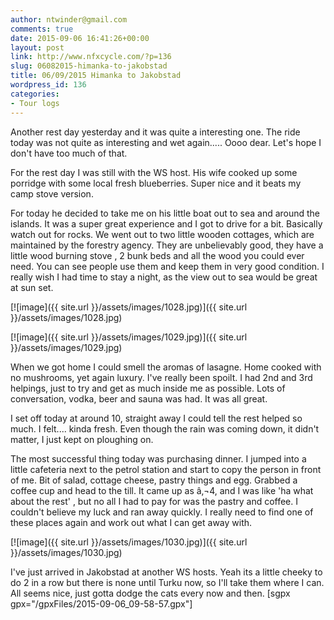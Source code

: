 ```yaml
---
author: ntwinder@gmail.com
comments: true
date: 2015-09-06 16:41:26+00:00
layout: post
link: http://www.nfxcycle.com/?p=136
slug: 06082015-himanka-to-jakobstad
title: 06/09/2015 Himanka to Jakobstad
wordpress_id: 136
categories:
- Tour logs
---
```


Another rest day yesterday and it was quite a interesting one. The ride today was not quite as interesting and wet again..... Oooo dear. Let's hope I don't have too much of that. 

For the rest day I was still with the WS host. His wife cooked up some porridge with some local fresh blueberries. Super nice and it beats my camp stove version.

For today he decided to take me on his little boat out to sea and around the islands. It was a super great experience and I got to drive for a bit. Basically watch out for rocks. We went out to two little wooden cottages, which are maintained by the forestry agency. They are unbelievably good, they have a little wood burning stove , 2 bunk beds and all the wood you could ever need. You can see people use them and keep them in very good condition. I really wish I had time to stay a night, as the view out to sea would be great at sun set. 

[![image]({{ site.url }}/assets/images/1028.jpg)]({{ site.url }}/assets/images/1028.jpg)



[![image]({{ site.url }}/assets/images/1029.jpg)]({{ site.url }}/assets/images/1029.jpg)



When we got home I could smell the aromas of lasagne. Home cooked with no mushrooms, yet again luxury. I've really been spoilt. I had 2nd and 3rd helpings, just to try and get as much inside me as possible. Lots of conversation, vodka, beer and sauna was had. It was all great. 

I set off today at around 10, straight away I could tell the rest helped so much. I felt.... kinda fresh. Even though the rain was coming down, it didn't matter, I just kept on ploughing on. 

The most successful thing today was purchasing dinner. I jumped into a little cafeteria next to the petrol station and start to copy the person in front of me. Bit of salad, cottage cheese, pastry things and egg. Grabbed a coffee cup and head to the till. It came up as â‚¬4, and I was like 'ha what about the rest' , but no all I had to pay for was the pastry and coffee. I couldn't believe my luck and ran away quickly. I really need to find one of these places again and work out what I can get away with. 

[![image]({{ site.url }}/assets/images/1030.jpg)]({{ site.url }}/assets/images/1030.jpg)



I've just arrived in Jakobstad at another WS hosts. Yeah its a little cheeky to do 2 in a row but there is none until Turku now, so I'll take them where I can. All seems nice, just gotta dodge the cats every now and then. 
[sgpx gpx="/gpxFiles/2015-09-06_09-58-57.gpx"]
